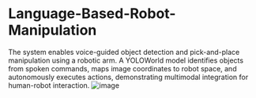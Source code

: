 # Language-Based-Robot-Manipulation

The system enables voice-guided object detection and pick-and-place manipulation using a robotic arm. A YOLOWorld model identifies objects from spoken commands, maps image coordinates to robot space, and autonomously executes actions, demonstrating multimodal integration for human-robot interaction.
![image](https://github.com/user-attachments/assets/ddb386ea-3abe-420f-8b66-f8953452d187)

